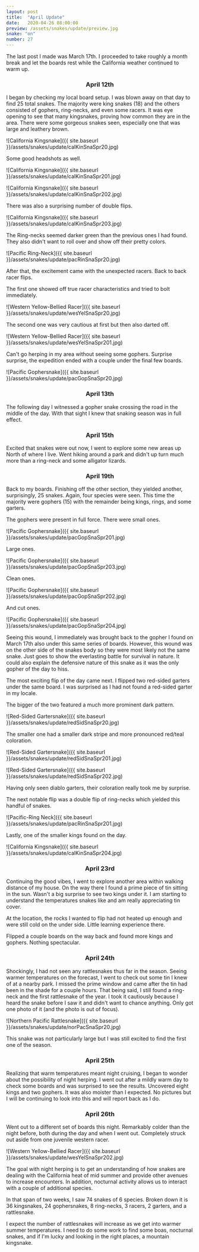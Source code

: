 ```yaml
---
layout: post
title:  "April Update"
date:   2020-04-26 08:00:00
preview: /assets/snakes/update/preview.jpg
snake: "on"
number: 27
---
```

The last post I made was March 17th. I proceeded to take roughly a month break and let the boards rest while the California weather continued to warm up.

<div align="center"><h3> April 12th</h3></div>

I began by checking my local board setup. I was blown away on that day to find 25 total snakes. The majority were king snakes (18) and the others consisted of gophers, ring-necks, and even some racers. It was eye opening to see that many kingsnakes, proving how common they are in the area. There were some gorgeous snakes seen, especially one that was large and leathery brown. 

![California Kingsnake]({{ site.baseurl }}/assets/snakes/update/calKinSnaSpr20.jpg)

Some good headshots as well.

![California Kingsnake]({{ site.baseurl }}/assets/snakes/update/calKinSnaSpr201.jpg)

![California Kingsnake]({{ site.baseurl }}/assets/snakes/update/calKinSnaSpr202.jpg)

There was also a surprising number of double flips.

![California Kingsnake]({{ site.baseurl }}/assets/snakes/update/calKinSnaSpr203.jpg)

The Ring-necks seemed darker green than the previous ones I had found. They also didn't want to roll over and show off their pretty colors.

![Pacific Ring-Neck]({{ site.baseurl }}/assets/snakes/update/pacRinSnaSpr20.jpg)

After that, the excitement came with the unexpected racers. Back to back racer flips.

The first one showed off true racer characteristics and tried to bolt immediately.

![Western Yellow-Bellied Racer]({{ site.baseurl }}/assets/snakes/update/wesYelSnaSpr20.jpg)

The second one was very cautious at first but then also darted off. 

![Western Yellow-Bellied Racer]({{ site.baseurl }}/assets/snakes/update/wesYelSnaSpr201.jpg)

Can't go herping in my area without seeing some gophers. Surprise surprise, the expedition ended with a couple under the final few boards. 

![Pacific Gophersnake]({{ site.baseurl }}/assets/snakes/update/pacGopSnaSpr20.jpg)

<div align="center"><h3> April 13th</h3></div>

The following day I witnessed a gopher snake crossing the road in the middle of the day. With that sight I knew that snaking season was in full effect.

<div align="center"><h3> April 15th</h3></div>

Excited that snakes were out now, I went to explore some new areas up North of where I live. Went hiking around a park and didn't up turn much more than a ring-neck and some alligator lizards.

<div align="center"><h3> April 19th</h3></div>

Back to my boards. Finishing off the other section, they yielded another, surprisingly, 25 snakes. Again, four species were seen. This time the majority were gophers (15) with the remainder being kings, rings, and some garters.

The gophers were present in full force. There were small ones.

![Pacific Gophersnake]({{ site.baseurl }}/assets/snakes/update/pacGopSnaSpr201.jpg)

Large ones.

![Pacific Gophersnake]({{ site.baseurl }}/assets/snakes/update/pacGopSnaSpr203.jpg)

Clean ones.

![Pacific Gophersnake]({{ site.baseurl }}/assets/snakes/update/pacGopSnaSpr202.jpg)

And cut ones.

![Pacific Gophersnake]({{ site.baseurl }}/assets/snakes/update/pacGopSnaSpr204.jpg)

Seeing this wound, I immediately was brought back to the gopher I found on March 17th also under this same series of boards. However, this wound was on the other side of the snakes body so they were most likely not the same snake. Just goes to show the everlasting battle for survival in nature. It could also explain the defensive nature of this snake as it was the only gopher of the day to hiss.

The most exciting flip of the day came next. I flipped two red-sided garters under the same board. I was surprised as I had not found a red-sided garter in my locale. 

The bigger of the two featured a much more prominent dark pattern. 

![Red-Sided Gartersnake]({{ site.baseurl }}/assets/snakes/update/redSidSnaSpr20.jpg)

The smaller one had a smaller dark stripe and more pronounced red/teal coloration.

![Red-Sided Gartersnake]({{ site.baseurl }}/assets/snakes/update/redSidSnaSpr201.jpg)

![Red-Sided Gartersnake]({{ site.baseurl }}/assets/snakes/update/redSidSnaSpr202.jpg)

Having only seen diablo garters, their coloration really took me by surprise. 

The next notable flip was a double flip of ring-necks which yielded this handful of snakes.

![Pacific-Ring Neck]({{ site.baseurl }}/assets/snakes/update/pacRinSnaSpr201.jpg)

Lastly, one of the smaller kings found on the day.

![California Kingsnake]({{ site.baseurl }}/assets/snakes/update/calKinSnaSpr204.jpg)

<div align="center"><h3> April 23rd</h3></div>

Continuing the good vibes, I went to explore another area within walking distance of my house. On the way there I found a prime piece of tin sitting in the sun. Wasn't a big surprise to see two kings under it. I am starting to understand the temperatures snakes like and am really appreciating tin cover.

At the location, the rocks I wanted to flip had not heated up enough and were still cold on the under side. Little learning experience there.

Flipped a couple boards on the way back and found more kings and gophers. Nothing spectacular.

<div align="center"><h3> April 24th</h3></div>

Shockingly, I had not seen any rattlesnakes thus far in the season. Seeing warmer temperatures on the forecast, I went to check out some tin I knew of at a nearby park. I missed the prime window and came after the tin had been in the shade for a couple hours. That being said, I still found a ring-neck and the first rattlesnake of the year. I took it cautiously because I heard the snake before I saw it and didn't want to chance anything. Only got one photo of it (and the photo is out of focus).

![Northern Pacific Rattlesnake]({{ site.baseurl }}/assets/snakes/update/norPacSnaSpr20.jpg)

This snake was not particularly large but I was still excited to find the first one of the season.

<div align="center"><h3> April 25th</h3></div>

Realizing that warm temperatures meant night cruising, I began to wonder about the possibility of night herping. I went out after a mildly warm day to check some boards and was surprised to see the results. Uncovered eight kings and two gophers. It was also moister than I expected. No pictures but I will be continuing to look into this and will report back as I do.

<div align="center"><h3> April 26th</h3></div>

Went out to a different set of boards this night. Remarkably colder than the night before, both during the day and when I went out. Completely struck out aside from one juvenile western racer.

![Western Yellow-Bellied Racer]({{ site.baseurl }}/assets/snakes/update/wesYelSnaSpr202.jpg)

The goal with night herping is to get an understanding of how snakes are dealing with the California heat of mid summer and provide other avenues to increase encounters. In addition, nocturnal activity allows us to interact with a couple of additional species. 


In that span of two weeks, I saw 74 snakes of  6 species. Broken down it is 36 kingsnakes, 24 gophersnakes, 8 ring-necks, 3 racers, 2 garters, and a rattlesnake. 

I expect the number of rattlesnakes will increase as we get into warmer summer temperatures. I need to do some work to find some boas, nocturnal snakes, and if I'm lucky and looking in the right places, a mountain kingsnake. 